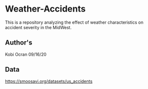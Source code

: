 # Weather-Accidents
This is a repository analyzing the effect of weather characteristics on accident severity in the MidWest.

## Author's
Kobi Ocran
09/16/20


## Data
https://smoosavi.org/datasets/us_accidents
